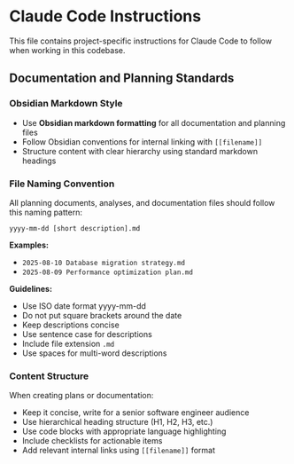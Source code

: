 # Claude Code Instructions

This file contains project-specific instructions for Claude Code to follow when working in this codebase.

## Documentation and Planning Standards

### Obsidian Markdown Style
- Use **Obsidian markdown formatting** for all documentation and planning files
- Follow Obsidian conventions for internal linking with `[[filename]]`
- Structure content with clear hierarchy using standard markdown headings

### File Naming Convention
All planning documents, analyses, and documentation files should follow this naming pattern:
```
yyyy-mm-dd [short description].md
```

**Examples:**
- `2025-08-10 Database migration strategy.md`
- `2025-08-09 Performance optimization plan.md`

**Guidelines:**
- Use ISO date format yyyy-mm-dd
- Do not put square brackets around the date
- Keep descriptions concise
- Use sentence case for descriptions
- Include file extension `.md`
- Use spaces for multi-word descriptions

### Content Structure
When creating plans or documentation:
- Keep it concise, write for a senior software engineer audience
- Use hierarchical heading structure (H1, H2, H3, etc.)
- Use code blocks with appropriate language highlighting
- Include checklists for actionable items
- Add relevant internal links using `[[filename]]` format

